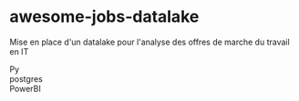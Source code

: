 # awesome-jobs-datalake
Mise en place d'un datalake pour l'analyse des offres de marche du travail en IT

Py  
postgres  
PowerBI  
